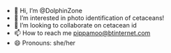 - 👋 Hi, I’m @DolphinZone
- 👀 I’m interested in photo identification of cetaceans!
- 💞️ I’m looking to collaborate on cetacean id
- 📫 How to reach me pippamoo@btinternet.com
- 😄 Pronouns: she/her
  

<!---
DolphinZone/DolphinZone is a ✨ special ✨ repository because its `README.md` (this file) appears on your GitHub profile.
You can click the Preview link to take a look at your changes.
--->

